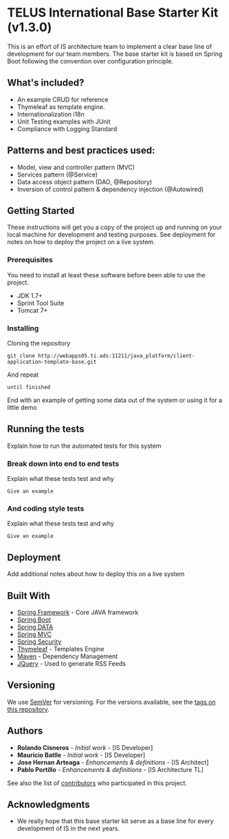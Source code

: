 # TELUS International Base Starter Kit (v1.3.0)

This is an effort of IS architecture team to implement a clear base line of development for our team members.
The base starter kit is based on Spring Boot following the convention over configuration principle.

## What's included?

* An example CRUD for reference
* Thymeleaf as template engine.
* Internationalization i18n
* Unit Testing examples with JUnit
* Compliance with Logging Standard   

## Patterns and best practices used:

* Model, view and controller pattern (MVC)
* Services pattern (@Service)
* Data access object pattern (DAO, @Repository)
* Inversion of control pattern & dependency injection (@Autowired)

## Getting Started

These instructions will get you a copy of the project up and running on your local machine for development and testing purposes. See deployment for notes on how to deploy the project on a live system.

### Prerequisites

You need to install at least these software before been able to use the project.

* JDK 1.7+
* Sprint Tool Suite
* Tomcat 7+

### Installing

Cloning the repository

```
git clone http://webapps05.ti.ads:11211/java_platform/client-application-template-base.git
```

And repeat

```
until finished
```

End with an example of getting some data out of the system or using it for a little demo

## Running the tests

Explain how to run the automated tests for this system

### Break down into end to end tests

Explain what these tests test and why

```
Give an example
```

### And coding style tests

Explain what these tests test and why

```
Give an example
```

## Deployment

Add additional notes about how to deploy this on a live system

## Built With

* [Spring Framework](https://spring.io/) - Core JAVA framework
* [Spring Boot](https://spring.io/projects/spring-boot)
* [Spring DATA](https://spring.io/projects/spring-data)
* [Spring MVC](https://docs.spring.io/spring/docs/current/spring-framework-reference/web.html) 
* [Spring Security](https://spring.io/projects/spring-security)
* [Thymeleaf](https://www.thymeleaf.org/) - Templates Engine
* [Maven](https://maven.apache.org/) - Dependency Management
* [JQuery](https://jquery.com/) - Used to generate RSS Feeds

## Versioning

We use [SemVer](http://semver.org/) for versioning. For the versions available, see the [tags on this repository](https://github.com/your/project/tags). 

## Authors

* **Rolando Cisneros** - *Initial work* - [IS Developer]
* **Mauricio Batlle** - *Initial work* - [IS Developer]
* **Jose Hernan Arteaga** - *Enhancements & definitions* - [IS Architect]
* **Pablo Portillo** - *Enhancements & definitions* - [IS Architecture TL]

See also the list of [contributors](http://webapps05.ti.ads:11211/java_platform/client-application-template-base/graphs/dev) who participated in this project.

## Acknowledgments

* We really hope that this base starter kit serve as a base line for every development of IS in the next years.
